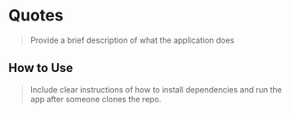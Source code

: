 # Quotes
> Provide a brief description of what the application does

## How to Use
> Include clear instructions of how to install dependencies and run the app after someone clones the repo.
